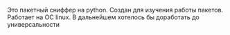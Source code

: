Это пакетный сниффер на  python. Создан для изучения работы пакетов. Работает на ОС linux. В дальнейшем хотелось бы доработать до универсальности
